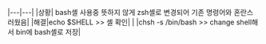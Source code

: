 |---|---|
|상황| bash셸 사용중 뜻하지 않게 zsh셸로 변경되어 기존 명령어와 혼란스러웠음|
|해결|echo $SHELL >> 셸 확인|
|    |chsh -s /bin/bash >> change shell해서 bin에 bash셸로 저장|